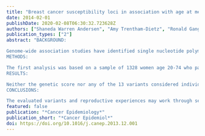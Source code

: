 ```yaml
---
title: "Breast cancer susceptibility loci in association with age at menarche, age at natural menopause and the reproductive lifespan"
date: 2014-02-01
publishDate: 2020-02-08T06:30:32.723628Z
authors: ["Shaneda Warren Andersen", "Amy Trentham-Dietz", "Ronald Gangnon", "John Hampton", "Hal Skinner", "Corinne Engelman", "Barbara Klein", "Linda Titus", "Kathleen Egan", "Polly Newcomb"]
publication_types: ["2"]
abstract: "BACKGROUND:

Genome-wide association studies have identified single nucleotide polymorphisms (SNPs) associated with breast cancer risk. Some of these loci have unknown functional significance and may mediate the effects of hormonal exposures on breast cancer risk. We examined relationships between breast cancer susceptibility variants and menstrual/reproductive factors using data from two population-based studies.
METHODS:

The first analysis was based on a sample of 1328 women age 20-74 who participated as controls in a case-control study of breast cancer conducted in three U.S. states. We evaluated the associations between age at menarche, age at natural menopause and the reproductive lifespan with 13 previously identified breast cancer variants. Associations were also examined with a genetic score created as the sum of at-risk alleles across the 13 variants. For validation, significant results were evaluated in a second dataset comprised 1353 women age 43-86 recruited as part of a cohort study in Wisconsin.
RESULTS:

Neither the genetic score nor any of the 13 variants considered individually were associated with age at menarche or reproductive lifespan. Two SNPs were associated with age at natural menopause; every increase in the minor allele (A) of rs17468277 (CASP8) was associated with a 1.12 year decrease in menopause age (p=0.02). The minor allele (G) of rs10941679 (5p12) was associated with a 1.01 year increase in age at natural menopause (p=0.01). The results were not replicated in the validation cohort (B=-0.61, p=0.14 and B=-0.01, p=.0.98, respectively).
CONCLUSIONS:

The evaluated variants and reproductive experiences may work through separate pathways to influence breast cancer risk."
featured: false
publication: "*Cancer Epidemiology*"
publication_short: "*Cancer Epidemiol*"
doi: https://doi.org/10.1016/j.canep.2013.12.001
---
```


